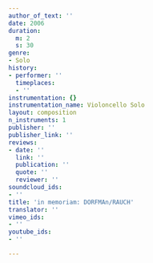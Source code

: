 ```yaml
---
author_of_text: ''
date: 2006
duration:
  m: 2
  s: 30
genre:
- Solo
history:
- performer: ''
  timeplaces:
  - ''
instrumentation: {}
instrumentation_name: Violoncello Solo
layout: composition
n_instruments: 1
publisher: ''
publisher_link: ''
reviews:
- date: ''
  link: ''
  publication: ''
  quote: ''
  reviewer: ''
soundcloud_ids:
- ''
title: 'in memoriam: DORFMAn/RAUCH'
translator: ''
vimeo_ids:
- ''
youtube_ids:
- ''

---
```

